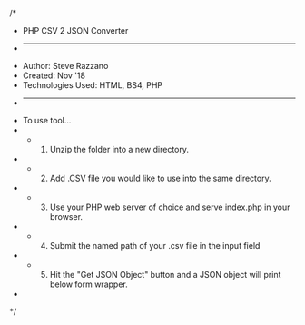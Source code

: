 
/*
* PHP CSV 2 JSON Converter
* ----------------------------------------------------------------------
* Author: Steve Razzano
* Created: Nov '18
* Technologies Used: HTML, BS4, PHP
* ----------------------------------------------------------------------
* To use tool... 
* * 1. Unzip the folder into a new directory.
* * 2. Add .CSV file you would like to use into the same directory.
* * 3. Use your PHP web server of choice and serve index.php in your browser.
* * 4. Submit the named path of your .csv file in the input field
* * 5. Hit the "Get JSON Object" button and a JSON object will print below form wrapper.
* 
*/

